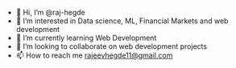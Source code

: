 - 👋 Hi, I’m @raj-hegde
- 👀 I’m interested in Data science, ML, Financial Markets and web development
- 🌱 I’m currently learning Web Development
- 💞️ I’m looking to collaborate on web development projects 
- 📫 How to reach me rajeevhegde11@gmail.com

<!---
raj-hegde/raj-hegde is a ✨ special ✨ repository because its `README.md` (this file) appears on your GitHub profile.
You can click the Preview link to take a look at your changes.
--->

